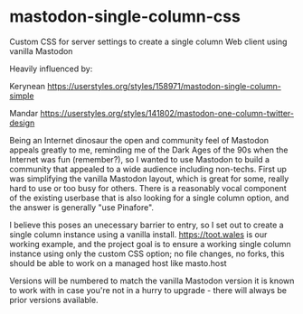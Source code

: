 # mastodon-single-column-css
Custom CSS for server settings to create a single column Web client using vanilla Mastodon

Heavily influenced by:

Kerynean https://userstyles.org/styles/158971/mastodon-single-column-simple

Mandar https://userstyles.org/styles/141802/mastodon-one-column-twitter-design

Being an Internet dinosaur the open and community feel of Mastodon appeals greatly to me, reminding me of the Dark Ages of the 90s when the Internet was fun (remember?), so I wanted to use Mastodon to build a community that appealed to a wide audience including non-techs. First up was simplifying the vanilla Mastodon layout, which is great for some, really hard to use or too busy for others. There is a reasonably vocal component of the existing userbase that is also looking for a single column option, and the answer is generally "use Pinafore".

I believe this poses an unecessary barrier to entry, so I set out to create a single column instance using a vanilla install. https://toot.wales is our working example, and the project goal is to ensure a working single column instance using only the custom CSS option; no file changes, no forks, this should be able to work on a managed host like masto.host

Versions will be numbered to match the vanilla Mastodon version it is known to work with in case you're not in a hurry to upgrade - there will always be prior versions available.
